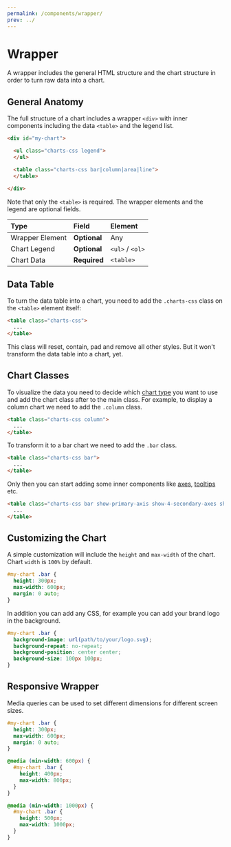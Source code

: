```yaml
---
permalink: /components/wrapper/
prev: ../
---
```


# Wrapper

A wrapper includes the general HTML structure and the chart structure in order to turn raw data into a chart.

## General Anatomy

The full structure of a chart includes a wrapper `<div>` with inner components including the data `<table>` and the legend list.

```html
<div id="my-chart">

  <ul class="charts-css legend">
  </ul>

  <table class="charts-css bar|column|area|line">
  </table>

</div>
```

Note that only the `<table>` is required. The wrapper elements and the legend are optional fields.

| Type            | Field        | Element         |
|:----------------|:-------------|:----------------|
| Wrapper Element | **Optional** | Any             |
| Chart Legend    | **Optional** | `<ul>` / `<ol>` |
| Chart Data      | **Required** | `<table>`       |

## Data Table

To turn the data table into a chart, you need to add the `.charts-css` class on the `<table>` element itself:

```html
<table class="charts-css">
  ...
</table>
```

This class will reset, contain, pad and remove all other styles. But it won't transform the data table into a chart, yet.

## Chart Classes

To visualize the data you need to decide which [chart type](/charts/) you want to use and add the chart class after to the main class. For example, to display a column chart we need to add the `.column` class.

```html
<table class="charts-css column">
  ...
</table>
```

To transform it to a bar chart we need to add the `.bar` class.

```html
<table class="charts-css bar">
  ...
</table>
```

Only then you can start adding some inner components like [axes](/components/axes), [tooltips](/components/tooltips) etc.

```html
<table class="charts-css bar show-primary-axis show-4-secondary-axes show-data-axes">
  ...
</table>
```

## Customizing the Chart

A simple customization will include the `height` and `max-width` of the chart. Chart `width` is `100%` by default.

```css
#my-chart .bar {
  height: 300px;
  max-width: 600px;
  margin: 0 auto;
}
```

In addition you can add any CSS, for example you can add your brand logo in the background.

```css
#my-chart .bar {
  background-image: url(path/to/your/logo.svg);
  background-repeat: no-repeat;
  background-position: center center;
  background-size: 100px 100px;
}
```

## Responsive Wrapper

Media queries can be used to set different dimensions for different screen sizes.

```css
#my-chart .bar {
  height: 300px;
  max-width: 600px;
  margin: 0 auto;
}

@media (min-width: 600px) {
  #my-chart .bar {
    height: 400px;
    max-width: 800px;
  }
}

@media (min-width: 1000px) {
  #my-chart .bar {
    height: 500px;
    max-width: 1000px;
  }
}
```
